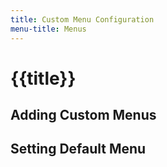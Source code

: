 ```yaml
---
title: Custom Menu Configuration
menu-title: Menus
---
```


# {{title}}

## Adding Custom Menus


## Setting Default Menu